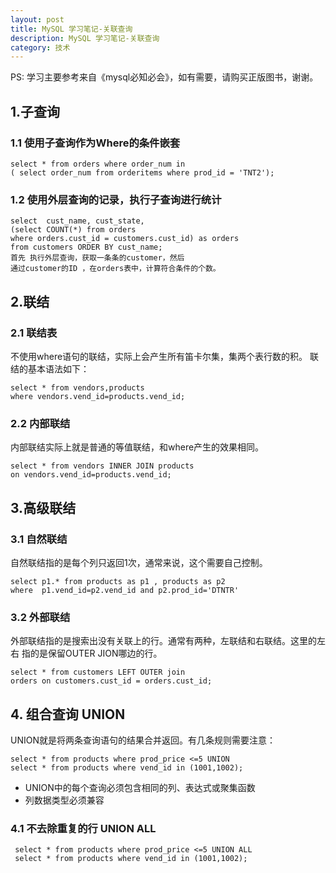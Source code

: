 ```yaml
---
layout: post
title: MySQL 学习笔记-关联查询
description: MySQL 学习笔记-关联查询
category: 技术
---
```


PS: 学习主要参考来自《mysql必知必会》，如有需要，请购买正版图书，谢谢。

## 1.子查询

### 1.1 使用子查询作为Where的条件嵌套

    select * from orders where order_num in
    ( select order_num from orderitems where prod_id = 'TNT2');

### 1.2 使用外层查询的记录，执行子查询进行统计

    select  cust_name, cust_state,
    (select COUNT(*) from orders 
    where orders.cust_id = customers.cust_id) as orders 
    from customers ORDER BY cust_name;
    首先 执行外层查询，获取一条条的customer，然后
    通过customer的ID ，在orders表中，计算符合条件的个数。

## 2.联结

### 2.1 联结表

   不使用where语句的联结，实际上会产生所有笛卡尔集，集两个表行数的积。
   联结的基本语法如下：

    select * from vendors,products
    where vendors.vend_id=products.vend_id;

### 2.2 内部联结

   内部联结实际上就是普通的等值联结，和where产生的效果相同。

    select * from vendors INNER JOIN products
    on vendors.vend_id=products.vend_id;

## 3.高级联结

### 3.1 自然联结

   自然联结指的是每个列只返回1次，通常来说，这个需要自己控制。

    select p1.* from products as p1 , products as p2
    where  p1.vend_id=p2.vend_id and p2.prod_id='DTNTR'

### 3.2 外部联结

   外部联结指的是搜索出没有关联上的行。通常有两种，左联结和右联结。这里的左右
   指的是保留OUTER JION哪边的行。

    select * from customers LEFT OUTER join
    orders on customers.cust_id = orders.cust_id;

## 4. 组合查询 UNION

   UNION就是将两条查询语句的结果合并返回。有几条规则需要注意：

    select * from products where prod_price <=5 UNION
    select * from products where vend_id in (1001,1002);

* UNION中的每个查询必须包含相同的列、表达式或聚集函数
* 列数据类型必须兼容
  
### 4.1 不去除重复的行 UNION ALL

     select * from products where prod_price <=5 UNION ALL
     select * from products where vend_id in (1001,1002);
